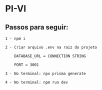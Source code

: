 # PI-VI
## Passos para seguir:

    1 - npm i

    2 - Criar arquivo .env na raiz do projeto

        DATABASE_URL = CONNECTION STRING

        PORT = 3001

    3 - No terminal: npx prisma generate

    4 - No terminal: npm run dev